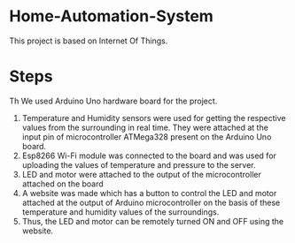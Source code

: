# Home-Automation-System

This project is based on Internet Of Things.

# Steps
Th
We used Arduino Uno hardware board for the project.

1. Temperature and Humidity sensors were used for getting the respective values from the surrounding in real time. They were attached at the input pin of microcontroller ATMega328 present on the Arduino Uno board.
2. Esp8266 Wi-Fi module was connected to the board and was used for uploading the values of temperature and pressure to the server.
3. LED and motor were attached to the output of the microcontroller attached on the board 
4. A website was made which has a button to control the LED and motor attached at the output of Arduino microcontroller on the basis of these temperature and humidity values of the surroundings. 
5. Thus, the LED and motor can be remotely turned ON and OFF using the website.
